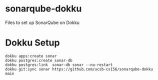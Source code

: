 # sonarqube-dokku
Files to set up SonarQube on Dokku


# Dokku Setup

```
dokku apps:create sonar
dokku postgres:create sonar-db
dokku postgres:link  sonar-db sonar --no-restart
dokku git:sync sonar https://github.com/ucsb-cs156/sonarqube-dokku main
```
